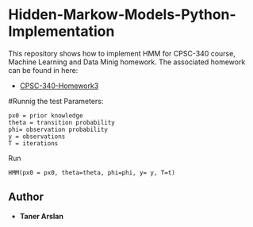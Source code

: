 # Hidden-Markow-Models-Python-Implementation
This repository shows how to implement HMM for CPSC-340 course, Machine Learning and Data Minig homework.
The associated homework can be found in here:
* [CPSC-340-Homework3](https://www.cs.ubc.ca/~nando/340-2012/lectures/homework3.pdf)


#Runnig the test
Parameters:
```
px0 = prior knowledge
theta = transition probability
phi= observation probability
y = observations
T = iterations
```
Run

```
HMM(px0 = px0, theta=theta, phi=phi, y= y, T=t)
```

## Author

* **Taner Arslan** 
